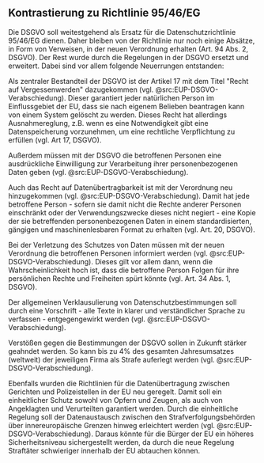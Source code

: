 ## Kontrastierung zu Richtlinie 95/46/EG

Die DSGVO soll weitestgehend als Ersatz für die Datenschutzrichtlinie 95/46/EG dienen. Daher bleiben von der Richtlinie nur noch einige Absätze, in Form von Verweisen, in der neuen Verordnung erhalten (Art. 94 Abs. 2, DSGVO). Der Rest wurde durch die Regelungen in der DSGVO ersetzt und erweitert. Dabei sind vor allem folgende Neuerrungen entstanden:

Als zentraler Bestandteil der DSGVO ist der Artikel 17 mit dem Titel "Recht auf Vergessenwerden" dazugekommen (vgl. @src:EUP-DSGVO-Verabschiedung). Dieser garantiert jeder natürlichen Person im Einflussgebiet der EU, dass sie nach eigenem Belieben beantragen kann von einem System gelöscht zu werden. Dieses Recht hat allerdings Ausnahmereglung, z.B. wenn es eine Notwendigkeit gibt eine Datenspeicherung vorzunehmen, um eine rechtliche Verpflichtung zu erfüllen (vgl. Art 17, DSGVO).

Außerdem müssen mit der DSGVO die betroffenen Personen eine ausdrückliche Einwilligung zur Verarbeitung ihrer personenbezogenen Daten geben (vgl. @src:EUP-DSGVO-Verabschiedung).

Auch das Recht auf Datenübertragbarkeit ist mit der Verordnung neu hinzugekommen (vgl. @src:EUP-DSGVO-Verabschiedung). Damit hat jede betroffene Person - sofern sie damit nicht die Rechte anderer Personen einschränkt oder der Verwendungszwecke dieses nicht negiert - eine Kopie der sie betreffenden personenbezogenen Daten in einem standardisierten, gängigen und maschinenlesbaren Format zu erhalten (vgl. Art. 20, DSGVO).

Bei der Verletzung des Schutzes von Daten müssen mit der neuen Verordnung die betroffenen Personen informiert werden (vgl. @src:EUP-DSGVO-Verabschiedung). Dieses gilt vor allem dann, wenn die Wahrscheinlichkeit hoch ist, dass die betroffene Person Folgen für ihre persönlichen Rechte und Freiheiten spürt könnte (vgl. Art. 34 Abs. 1, DSGVO).

Der allgemeinen Verklausulierung von Datenschutzbestimmungen soll durch eine Vorschrift - alle Texte in klarer und verständlicher Sprache zu verfassen - entgegengewirkt werden (vgl. @src:EUP-DSGVO-Verabschiedung).

Verstößen gegen die Bestimmungen der DSGVO sollen in Zukunft stärker geahndet werden. So kann bis zu 4% des gesamten Jahresumsatzes (weltweit) der jeweiligen Firma als Strafe auferlegt werden (vgl. @src:EUP-DSGVO-Verabschiedung).

Ebenfalls wurden die Richtlinien für die Datenübertragung zwischen Gerichten und Polizeistellen in der EU neu geregelt. Damit soll ein einheitlicher Schutz sowohl von Opfern und Zeugen, als auch von Angeklagten und Verurteilten garantiert werden. Durch die einheitliche Regelung soll der Datenaustausch zwischen den Strafverfolgungsbehörden über innereuropäische Grenzen hinweg erleichtert werden (vgl. @src:EUP-DSGVO-Verabschiedung). Daraus könnte für die Bürger der EU ein höheres Sicherheitsniveau sichergestellt werden, da durch die neue Regelung Straftäter schwieriger innerhalb der EU abtauchen können.
